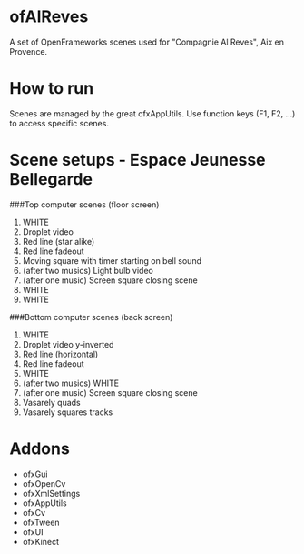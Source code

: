 # ofAlReves
A set of OpenFrameworks scenes used for "Compagnie Al Reves", Aix en Provence.

# How to run
Scenes are managed by the great ofxAppUtils. Use function keys (F1, F2, ...) to access specific scenes.

# Scene setups - Espace Jeunesse Bellegarde
###Top computer scenes (floor screen)
 1. WHITE
 2. Droplet video
 3. Red line (star alike)
 4. Red line fadeout
 5. Moving square with timer starting on bell sound
 6. (after two musics) Light bulb video
 7. (after one music) Screen square closing scene
 8. WHITE
 9. WHITE

###Bottom computer scenes (back screen)
 1. WHITE
 2. Droplet video y-inverted
 3. Red line (horizontal)
 4. Red line fadeout
 5. WHITE
 6. (after two musics) WHITE
 7. (after one music) Screen square closing scene
 8. Vasarely quads
 9. Vasarely squares tracks

# Addons
 - ofxGui
 - ofxOpenCv
 - ofxXmlSettings
 - ofxAppUtils
 - ofxCv
 - ofxTween
 - ofxUI
 - ofxKinect
